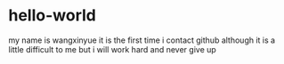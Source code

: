 # hello-world

my name is wangxinyue
it is the first time i contact github
although it is a little difficult to me 
but i will work hard and never give up
